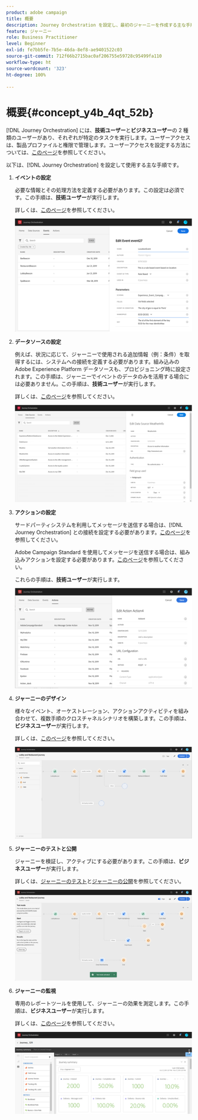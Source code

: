 ```yaml
---
product: adobe campaign
title: 概要
description: Journey Orchestration を設定し、最初のジャーニーを作成する主な手順を確認します。
feature: ジャーニー
role: Business Practitioner
level: Beginner
exl-id: fe7bb5fe-7b5e-46da-8ef8-ae9401522c03
source-git-commit: 712f66b2715bac0af206755e59728c95499fa110
workflow-type: ht
source-wordcount: '323'
ht-degree: 100%

---
```


# 概要{#concept_y4b_4qt_52b}

[!DNL Journey Orchestration] には、**技術ユーザー**&#x200B;と&#x200B;**ビジネスユーザー**&#x200B;の 2 種類のユーザーがあり、それぞれが特定のタスクを実行します。ユーザーアクセスは、製品プロファイルと権限で管理します。ユーザーアクセスを設定する方法については、[このページ](../about/access-management.md)を参照してください。

以下は、[!DNL Journey Orchestration] を設定して使用する主な手順です。

1. **イベントの設定**

   必要な情報とその処理方法を定義する必要があります。この設定は必須です。この手順は、**技術ユーザー**&#x200B;が実行します。

   詳しくは、[このページ](../event/about-events.md)を参照してください。

   ![](../assets/journey7.png)

1. **データソースの設定**

   例えば、状況に応じて、ジャーニーで使用される追加情報（例：条件）を取得するには、システムへの接続を定義する必要があります。組み込みの Adobe Experience Platform データソースも、プロビジョニング時に設定されます。この手順は、ジャーニーでイベントのデータのみを活用する場合には必要ありません。この手順は、**技術ユーザー**&#x200B;が実行します。

   詳しくは、[このページ](../datasource/about-data-sources.md)を参照してください。

   ![](../assets/journey22.png)

1. **アクションの設定**

   サードパーティシステムを利用してメッセージを送信する場合は、[!DNL Journey Orchestration] との接続を設定する必要があります。[このページ](../action/about-custom-action-configuration.md)を参照してください。

   Adobe Campaign Standard を使用してメッセージを送信する場合は、組み込みアクションを設定する必要があります。[このページ](../action/working-with-adobe-campaign.md)を参照してください。

   これらの手順は、**技術ユーザー**&#x200B;が実行します。

   ![](../assets/custom2.png)

1. **ジャーニーのデザイン**

   様々なイベント、オーケストレーション、アクションアクティビティを組み合わせて、複数手順のクロスチャネルシナリオを構築します。この手順は、**ビジネスユーザー**&#x200B;が実行します。

   詳しくは、[このページ](../building-journeys/journey.md)を参照してください。

   ![](../assets/journeyuc2_24.png)

1. **ジャーニーのテストと公開**

   ジャーニーを検証し、アクティブにする必要があります。この手順は、**ビジネスユーザー**&#x200B;が実行します。

   詳しくは、[ジャーニーのテスト](../building-journeys/testing-the-journey.md)と[ジャーニーの公開](../building-journeys/publishing-the-journey.md)を参照してください。

   ![](../assets/journeyuc2_32bis.png)

1. **ジャーニーの監視**

   専用のレポートツールを使用して、ジャーニーの効果を測定します。この手順は、**ビジネスユーザー**&#x200B;が実行します。

   詳しくは、[このページ](../reporting/about-journey-reports.md)を参照してください。

   ![](../assets/dynamic_report_journey_12.png)
